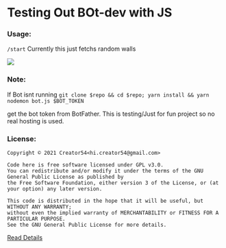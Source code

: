 # Testing Out BOt-dev with JS

### Usage:
```/start```
Currently this just fetchs random walls

[![](https://img.youtube.com/vi/IGduIK437iI/hqdefault.jpg)](https://www.youtube.com/watch?v=IGduIK437iI)

### Note:
If Bot isnt running ```git clone $repo && cd $repo; yarn install && yarn nodemon bot.js $BOT_TOKEN```

get the bot token from BotFather. This is testing/Just for fun project so no real hosting is used.

### License:
```
Copyright © 2021 Creator54<hi.creator54@gmail.com>

Code here is free software licensed under GPL v3.0.
You can redistribute and/or modify it under the terms of the GNU General Public License as published by
the Free Software Foundation, either version 3 of the License, or (at your option) any later version.

This code is distributed in the hope that it will be useful, but WITHOUT ANY WARRANTY;
without even the implied warranty of MERCHANTABILITY or FITNESS FOR A PARTICULAR PURPOSE.
See the GNU General Public License for more details.
```
[Read Details](https://github.com/creator54/phenic_bot/blob/main/LICENSE)